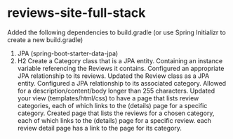 # reviews-site-full-stack


Added the following dependencies to build.gradle (or use Spring Initializr to create a new build.gradle)
  1. JPA (spring-boot-starter-data-jpa)
  2. H2
Create a Category class that is a JPA entity.
Containing an instance variable referencing the Reviews it contains.
Configured an appropriate JPA relationship to its reviews.
Updated the Review class as a JPA entity.
Configured a JPA relationship to its associated category.
Allowed for a description/content/body longer than 255 characters.
Updated your view (templates/html/css) to have a page that lists review categories, each of which links to the (details) page for a specific category.
Created page that lists the reviews for a chosen category, each of which links to the (details) page for a specific review.
each review detail page has a link to the page for its category.
